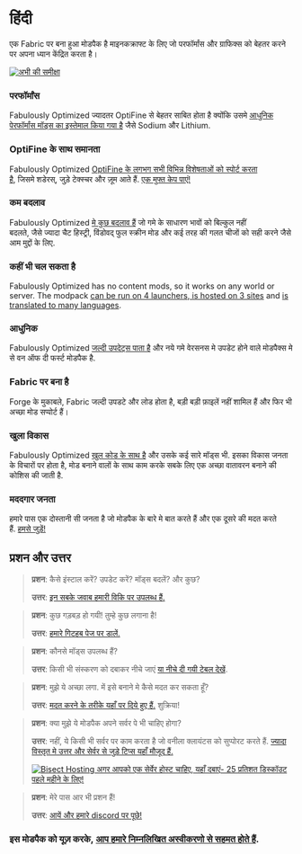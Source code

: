 # हिंदी

एक Fabric पर बना हुआ मोडपैक है माइनकक्राफ्ट के लिए जो परफॉर्मांस और ग्राफिक्स को बेहतर करने पर अपना ध्यान केंद्रित करता है।

[![अभी की समीक्षा](https://img.youtube.com/vi/K90gsbmhf3w/hqdefault.jpg)](https://www.youtube.com/watch?v=K90gsbmhf3w)

### परफॉर्मांस

Fabulously Optimized ज्यादतर OptiFine से बेहतर साबित होता है क्योंकि उसमे [आधुनिक पेरफॉर्मांस मॉड्स का इस्तेमाल किया गया है][1] जैसे Sodium और Lithium.

### OptiFine के साथ समानता

Fabulously Optimized [OptiFine के लगभग सभी विभिन्न विशेषताओं को स्पोर्ट करता है][2], जिसमे शडेरस्, जुड़े टेक्स्चर और ज़ूम आते हैं. [एक मुफ्त केप पाएं!][3]

### कम बदलाव

Fabulously Optimized [मे कुछ बदलाव हैं][4] जो गमे के साधारण भावों को बिल्कुल नहीं बदलते, जैसे ज्यादा चैट हिस्ट्री, विंडोवद् फुल स्क्रीन मोड और कई तरह की गलत चीजों को सही करने जैसे आम मुद्दों के लिए.

### कहीं भी चल सकता है

Fabulously Optimized has no content mods, so it works on any world or server. The modpack [can be run on 4 launchers, is hosted on 3 sites][6] and [is translated to many languages][7].

### आधुनिक

Fabulously Optimized [जल्दी उपदेट्स पाता है][5] और नये गमे वेरसनस मे उपडेट होने वाले मोडपैक्स मे से वन ऑफ दी फर्स्ट मोडपैक है.

### Fabric पर बना है

Forge के मुकाबले, Fabric जल्दी उपडटे और लोड होता है, बड़ी बड़ी फ़ाइलें नहीं शामिल हैं और फिर भी अच्छा मोड सप्पोर्ट हैं।

### खुला विकास

Fabulously Optimized [खुल कोड के साथ है][8] और उसके कई सारे मॉड्स भी. इसका विकास जनता के विचारों पर होता है, मोड बनाने वालों के साथ काम करके सबके लिए एक अच्छा वातावरन बनाने की कोशिस की जाती है.

### मददगार जनता

हमारे पास एक दोस्तानी सी जनता है जो मोडपैक के बारे मे बात करते हैं और एक दूसरे की मदत करते हैं. [हमसे जुड़ें!][10]

## प्रशन और उत्तर

> **प्रशन**: कैसे इंस्टाल करें? उपडेट करें? मॉड्स बदलें? और कुछ?
> 
> **उत्तर**: [इन सबके जवाब हमारी विकि पर उपलब्ध हैं.][11]


> **प्रशन**: कुछ गड़बड़ हो गयी! तुम्हे कुछ लगाना है!
> 
> **उत्तर**: [हमारे गिटहब पेज पर डालें.][8]


> **प्रशन**: कौनसे मॉड्स उपलब्ध हैं?
> 
> **उत्तर**: किसी भी संस्करण को दबाकर नीचे जाएं [या नीचे दी गयी टेबल देखें][12].


> **प्रशन**: मुझे ये अच्छा लगा. में इसे बनाने मे कैसे मदत कर सकता हूँ?
> 
> **उत्तर**: [मदत करने के तरीके यहाँ पर दिये हुए हैं.][16] शुक्रिया!


> **प्रशन**: क्या मुझे ये मोडपैक अपने सर्वर पे भी चाहिए होगा?
> 
> **उत्तर**: नहीं, ये किसी भी सर्वर पर काम करता है जो वनीला क्लायंटस को सुप्पोरट करते हैं. [ज्यादा विस्तृत मे उत्तर और सेर्वर से जुड़े टिप्स यहाँ मौजूद हैं.][13]
> 
> [![Bisect Hosting](https://i.ibb.co/gr9mSxW/image.png) अगर आपको एक सेर्वेर होस्ट चाहिए, यहाँ दबाएं- 25 प्रतिशत डिस्कॉउट पहले महीने के लिए!][14]


> **प्रशन**: मेरे पास आर भी प्रशन हैं!
> 
> **उत्तर**: [आयें और हमारे discord पर पूछे!][10]

### इस मोडपैक को यूज़ करके, [आप हमारे निम्नलिखित अस्वीकरणो से सहमत होते हैं][15].

[1]: https://github.com/Fabulously-Optimized/fabulously-optimized/blob/main/INCLUDED-MODS.md#smooth
[2]: https://fabulously-optimized.gitbook.io/modpack/readme/give-up-optifine
[3]: https://fabulously-optimized.gitbook.io/modpack/readme/free-cape
[4]: https://github.com/Fabulously-Optimized/fabulously-optimized/blob/main/INCLUDED-MODS.md#functional
[5]: https://github.com/Fabulously-Optimized/fabulously-optimized/blob/main/CHANGELOG.md
[6]: https://github.com/Fabulously-Optimized/fabulously-optimized#downloads
[7]: https://fabulously-optimized.gitbook.io/modpack/readme/language-support
[8]: https://github.com/Fabulously-Optimized/fabulously-optimized
[8]: https://github.com/Fabulously-Optimized/fabulously-optimized
[10]: https://fabulously-optimized.github.io/discord
[11]: https://fabulously-optimized.gitbook.io/modpack/
[10]: https://fabulously-optimized.github.io/discord
[12]: https://github.com/Fabulously-Optimized/fabulously-optimized/blob/main/INCLUDED-MODS.md
[13]: https://fabulously-optimized.gitbook.io/modpack/readme/server-setup
[14]: https://www.bisecthosting.com/clients/aff.php?aff=2604
[16]: https://github.com/Fabulously-Optimized/fabulously-optimized/blob/main/CONTRIBUTING.md
[15]: https://github.com/Fabulously-Optimized/fabulously-optimized#disclaimers
